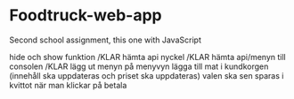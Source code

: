# Foodtruck-web-app
Second school assignment, this one with JavaScript



hide och show funktion /KLAR
hämta api nyckel /KLAR
hämta api/menyn till consolen /KLAR
lägg ut menyn på menyvyn 
lägga till mat i kundkorgen (innehåll ska uppdateras och priset ska uppdateras)
valen ska sen sparas i kvittot när man klickar på betala
